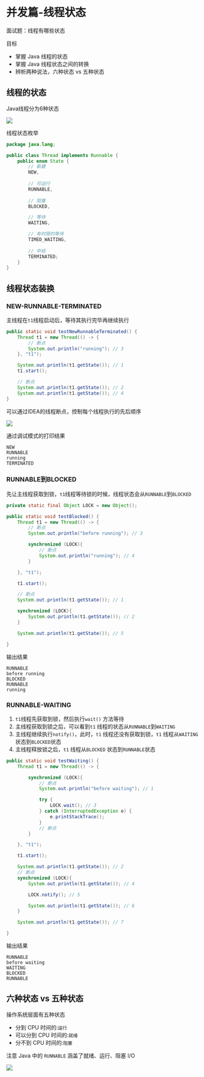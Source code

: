 # 并发篇-线程状态

面试题：线程有哪些状态

目标
- 掌握 Java 线程的状态
- 掌握 Java 线程状态之间的转换
- 辨析两种说法，六种状态 vs 五种状态

## 线程的状态

Java线程分为6种状态

![](https://mouday.github.io/img/2024/07/20/mqoszuf.png)

线程状态枚举

```java
package java.lang;

public class Thread implements Runnable {
    public enum State {
        // 新建
        NEW,
        
        // 可运行
        RUNNABLE,
        
        // 阻塞
        BLOCKED,

        // 等待
        WAITING,

        // 有时限的等待
        TIMED_WAITING,
        
        // 中结
        TERMINATED;
    }
}
```

## 线程状态装换

### NEW-RUNNABLE-TERMINATED

主线程在`t1`线程启动后，等待其执行完毕再继续执行

```java
public static void testNewRunnableTerminated() {
    Thread t1 = new Thread(() -> {
        // 断点
        System.out.println("running"); // 3
    }, "t1");

    System.out.println(t1.getState()); // 1
    t1.start();

    // 断点
    System.out.println(t1.getState()); // 2
    System.out.println(t1.getState()); // 4
}
```

可以通过IDEA的线程断点，控制每个线程执行的先后顺序

![](https://mouday.github.io/img/2024/07/20/we49mxh.png)

通过调试模式的打印结果

```
NEW
RUNNABLE
running
TERMINATED
```

### RUNNABLE到BLOCKED

先让主线程获取到锁，`t1`线程等待锁的时候，线程状态会从`RUNNABLE`到`BLOCKED`

```java
private static final Object LOCK = new Object();

public static void testBlocked() {
    Thread t1 = new Thread(() -> {
        // 断点
        System.out.println("before running"); // 3

        synchronized (LOCK){
            // 断点
            System.out.println("running"); // 4
        }

    }, "t1");

    t1.start();

    // 断点
    System.out.println(t1.getState()); // 1

    synchronized (LOCK){
        System.out.println(t1.getState()); // 2
    }

    System.out.println(t1.getState()); // 5

}
```

输出结果

```
RUNNABLE
before running
BLOCKED
RUNNABLE
running
```

### RUNNABLE-WAITING

1. `t1`线程先获取到锁，然后执行`wait()` 方法等待
2. 主线程获取到锁之后，可以看到`t1` 线程的状态从`RUNNABLE`到`WAITING`
3. 主线程继续执行`notify()`，此时，`t1` 线程还没有获取到锁，`t1` 线程从`WAITING` 状态到`BLOCKED`状态
4. 主线程释放锁之后，`t1` 线程从`BLOCKED` 状态到`RUNNABLE`状态

```java
public static void testWaiting() {
    Thread t1 = new Thread(() -> {

        synchronized (LOCK){
            // 断点
            System.out.println("before waiting"); // 1

            try {
                LOCK.wait(); // 3
            } catch (InterruptedException e) {
                e.printStackTrace();
            }
            // 断点
        }

    }, "t1");

    t1.start();

    System.out.println(t1.getState()); // 2
    // 断点
    synchronized (LOCK){
        System.out.println(t1.getState()); // 4

        LOCK.notify(); // 5

        System.out.println(t1.getState()); // 6
    }

    System.out.println(t1.getState()); // 7

}
```
输出结果

```
RUNNABLE
before waiting
WAITING
BLOCKED
RUNNABLE
```

## 六种状态 vs 五种状态

操作系统层面有五种状态

- 分到 CPU 时间的:`运行`
- 可以分到 CPU 时间的:`就绪`
- 分不到 CPU 时间的:`阻塞`

注意 Java 中的 `RUNNABLE` 涵盖了就绪、运行、阻塞 I/O

![](https://mouday.github.io/img/2024/07/21/n3sllud.png)